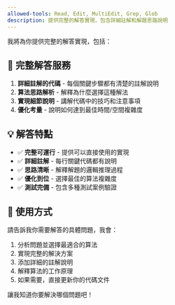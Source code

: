 ```yaml
---
allowed-tools: Read, Edit, MultiEdit, Grep, Glob
description: 提供完整的解答實現，包含詳細註解和解題思路說明
---
```


我將為你提供完整的解答實現，包括：

## 🎯 完整解答服務

1. **詳細註解的代碼** - 每個關鍵步驟都有清楚的註解說明
2. **算法思路解析** - 解釋為什麼選擇這種解法
3. **實現細節說明** - 講解代碼中的技巧和注意事項
4. **優化考量** - 說明如何達到最佳時間/空間複雜度

## 💡 解答特點

- ✅ **完整可運行** - 提供可以直接使用的實現
- ✅ **詳細註解** - 每行關鍵代碼都有說明
- ✅ **思路清晰** - 解釋解題的邏輯推理過程
- ✅ **優化到位** - 選擇最佳的算法複雜度
- ✅ **測試完備** - 包含多種測試案例驗證

## 🚀 使用方式

請告訴我你需要解答的具體問題，我會：
1. 分析問題並選擇最適合的算法
2. 實現完整的解決方案
3. 添加詳細的註解說明
4. 解釋算法的工作原理
5. 如果需要，直接更新你的代碼文件

讓我知道你要解決哪個問題吧！